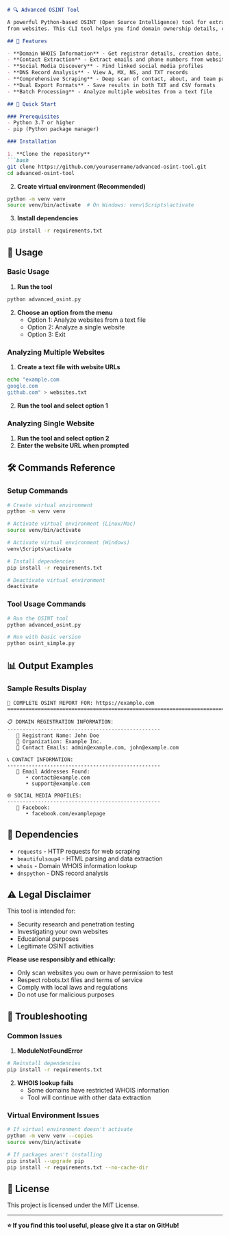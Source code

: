 ```markdown
# 🔍 Advanced OSINT Tool

A powerful Python-based OSINT (Open Source Intelligence) tool for extracting comprehensive contact information and personal details
from websites. This CLI tool helps you find domain ownership details, contact information, social media profiles, and more.

## 🌟 Features

- **Domain WHOIS Information** - Get registrar details, creation date, expiration date
- **Contact Extraction** - Extract emails and phone numbers from websites
- **Social Media Discovery** - Find linked social media profiles
- **DNS Record Analysis** - View A, MX, NS, and TXT records
- **Comprehensive Scraping** - Deep scan of contact, about, and team pages
- **Dual Export Formats** - Save results in both TXT and CSV formats
- **Batch Processing** - Analyze multiple websites from a text file

## 🚀 Quick Start

### Prerequisites
- Python 3.7 or higher
- pip (Python package manager)

### Installation

1. **Clone the repository**
```bash
git clone https://github.com/yourusername/advanced-osint-tool.git
cd advanced-osint-tool
```

2. **Create virtual environment (Recommended)**
```bash
python -m venv venv
source venv/bin/activate  # On Windows: venv\Scripts\activate
```

3. **Install dependencies**
```bash
pip install -r requirements.txt
```

## 📖 Usage

### Basic Usage

1. **Run the tool**
```bash
python advanced_osint.py
```

2. **Choose an option from the menu**
   - Option 1: Analyze websites from a text file
   - Option 2: Analyze a single website
   - Option 3: Exit

### Analyzing Multiple Websites

1. **Create a text file with website URLs**
```bash
echo "example.com
google.com
github.com" > websites.txt
```

2. **Run the tool and select option 1**

### Analyzing Single Website

1. **Run the tool and select option 2**
2. **Enter the website URL when prompted**

## 🛠️ Commands Reference

### Setup Commands
```bash
# Create virtual environment
python -m venv venv

# Activate virtual environment (Linux/Mac)
source venv/bin/activate

# Activate virtual environment (Windows)
venv\Scripts\activate

# Install dependencies
pip install -r requirements.txt

# Deactivate virtual environment
deactivate
```

### Tool Usage Commands
```bash
# Run the OSINT tool
python advanced_osint.py

# Run with basic version
python osint_simple.py
```

## 📊 Output Examples

### Sample Results Display
```
🎯 COMPLETE OSINT REPORT FOR: https://example.com
================================================================================

📋 DOMAIN REGISTRATION INFORMATION:
--------------------------------------------------
   👤 Registrant Name: John Doe
   🏢 Organization: Example Inc.
   📧 Contact Emails: admin@example.com, john@example.com

📞 CONTACT INFORMATION:
--------------------------------------------------
   📧 Email Addresses Found:
      • contact@example.com
      • support@example.com

🌐 SOCIAL MEDIA PROFILES:
--------------------------------------------------
   🔗 Facebook:
      • facebook.com/examplepage
```

## 🔧 Dependencies

- `requests` - HTTP requests for web scraping
- `beautifulsoup4` - HTML parsing and data extraction
- `whois` - Domain WHOIS information lookup
- `dnspython` - DNS record analysis

## ⚠️ Legal Disclaimer

This tool is intended for:
- Security research and penetration testing
- Investigating your own websites
- Educational purposes
- Legitimate OSINT activities

**Please use responsibly and ethically:**
- Only scan websites you own or have permission to test
- Respect robots.txt files and terms of service
- Comply with local laws and regulations
- Do not use for malicious purposes

## 🐛 Troubleshooting

### Common Issues

1. **ModuleNotFoundError**
```bash
# Reinstall dependencies
pip install -r requirements.txt
```

2. **WHOIS lookup fails**
   - Some domains have restricted WHOIS information
   - Tool will continue with other data extraction

### Virtual Environment Issues

```bash
# If virtual environment doesn't activate
python -m venv venv --copies
source venv/bin/activate

# If packages aren't installing
pip install --upgrade pip
pip install -r requirements.txt --no-cache-dir
```

## 📄 License

This project is licensed under the MIT License.

---

**⭐ If you find this tool useful, please give it a star on GitHub!**
```
